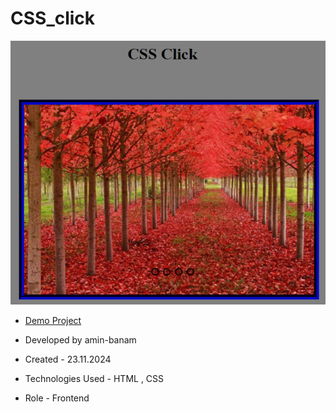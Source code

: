 # CSS_click

![viewfinal](CSSclick.png)

- [Demo Project](https://amin-banam.github.io/CSS_click/)

- Developed by amin-banam

- Created - 23.11.2024

- Technologies Used - HTML , CSS

- Role - Frontend
